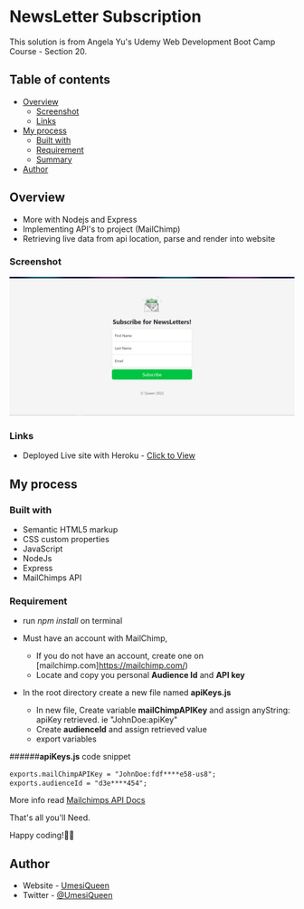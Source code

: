 # NewsLetter Subscription

This solution is from Angela Yu's Udemy Web Development Boot Camp Course - Section 20.

## Table of contents

- [Overview](#overview)
  - [Screenshot](#screenshot)
  - [Links](#links)
- [My process](#my-process)
  - [Built with](#built-with)
  - [Requirement](#requirement)
  - [Summary](#summary)
- [Author](#author)

## Overview
  - More with Nodejs and Express
  - Implementing API's to project (MailChimp)  
  - Retrieving live data from api location, parse and render into website

### Screenshot
 ![Alt text](public/images/Screenshot.png?raw=true)

### Links

- Deployed Live site with Heroku - [Click to View](https://nameless-atoll-36486.herokuapp.com/)


## My process

### Built with

- Semantic HTML5 markup
- CSS custom properties
- JavaScript
- NodeJs
- Express
- MailChimps API


### Requirement

- run _npm install_ on terminal

- Must have an account with MailChimp,
  - If you do not have an account, create one on [mailchimp.com]https://mailchimp.com/)
  - Locate and copy you personal **Audience Id** and **API key**

- In the root directory create a new file named **apiKeys.js** 
  - In new file, Create variable **mailChimpAPIKey** and assign anyString: apiKey retrieved. ie "JohnDoe:apiKey"
  - Create **audienceId** and assign retrieved value
  - export variables

######**apiKeys.js** code snippet
```
exports.mailChimpAPIKey = "JohnDoe:fdf****e58-us8";  
exports.audienceId = "d3e****454";  

```

More info read [Mailchimps API Docs](https://mailchimp.com/developer/marketing/docs/fundamentals/)

That's all you'll Need.

Happy coding!💙💚


## Author

- Website - [UmesiQueen](https://umesiqueen.github.io/UmesiQueen/)
- Twitter - [@UmesiQueen](https://www.twitter.com/UmesiQueen)


